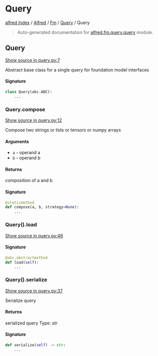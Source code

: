# Query

[alfred Index](../../../README.md#alfred-index) /
[Alfred](../../index.md#alfred) /
[Fm](../index.md#fm) /
[Query](./index.md#query) /
Query

> Auto-generated documentation for [alfred.fm.query.query](https://github.com/BatsResearch/alfred/blob/main/alfred/fm/query/query.py) module.

## Query

[Show source in query.py:7](https://github.com/BatsResearch/alfred/blob/main/alfred/fm/query/query.py#L7)

Abstract base class for a single query for foundation model interfaces

#### Signature

```python
class Query(abc.ABC):
    ...
```

### Query.compose

[Show source in query.py:12](https://github.com/BatsResearch/alfred/blob/main/alfred/fm/query/query.py#L12)

Compose two strings or lists or tensors or numpy arrays

#### Arguments

- `a` - operand a
- `b` - operand b

#### Returns

composition of a and b

#### Signature

```python
@staticmethod
def compose(a, b, strategy=None):
    ...
```

### Query().load

[Show source in query.py:46](https://github.com/BatsResearch/alfred/blob/main/alfred/fm/query/query.py#L46)

#### Signature

```python
@abc.abstractmethod
def load(self):
    ...
```

### Query().serialize

[Show source in query.py:37](https://github.com/BatsResearch/alfred/blob/main/alfred/fm/query/query.py#L37)

Serialize query

#### Returns

serialized query
Type: *str*

#### Signature

```python
def serialize(self) -> str:
    ...
```



